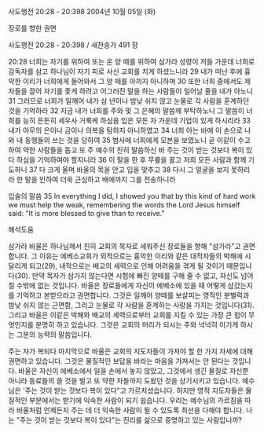 사도행전 20:28 - 20:398 
2004년 10월 05일 (화)

장로를 향한 권면



사도행전 20:28 - 20:398 / 새찬송가 491 장


20:28 너희는 자기를 위하여 또는 온 양 떼를 위하여 삼가라 성령이 저들 가운데 너희로 감독자를 삼고 하나님이 자기 피로 사신 교회를 치게 하셨느니라 29 내가 떠난 후에 흉악한 이리가 너희에게 들어와서 그 양 떼를 아끼지 아니하며 30 또한 너희 중에서도 제자들을 끌어 자기를 좇게 하려고 어그러진 말을 하는 사람들이 일어날 줄을 내가 아노니 31 그러므로 너희가 일깨어 내가 삼 년이나 밤낮 쉬지 않고 눈물로 각 사람을 훈계하던 것을 기억하라 32 지금 내가 너희를 주와 및 그 은혜의 말씀께 부탁하노니 그 말씀이 너희를 능히 든든히 세우사 거룩케 하심을 입은 모든 자 가운데 기업이 있게 하시리라 33 내가 아무의 은이나 금이나 의복을 탐하지 아니하였고 34 너희 아는 바에 이 손으로 나와 내 동행들의 쓰는 것을 당하여 35 범사에 너희에게 모본을 보였노니 곧 이같이 수고하여 약한 사람들을 돕고 또 주 예수의 친히 말씀하신 바 주는 것이 받는 것보다 복이 있다 하심을 기억하여야 할지니라 36 이 말을 한 후 무릎을 꿇고 저희 모든 사람과 함께 기도하니 37 다 크게 울며 바울의 목을 안고 입을 맞추고 38 다시 그 얼굴을 보지 못하리라 한 말을 인하여 더욱 근심하고 배에까지 그를 전송하니라

입술의 말씀
35 In everything I did, I showed you that by this kind of hard work we must help the weak, remembering the words the Lord Jesus himself said: "It is more blessed to give than to receive."

해석도움





삼가라
바울은 하나님께서 친히 교회의 목자로 세워주신 장로들을 향해 "삼가라"고 권면합니다. 그 이유는 에베소교회가 외적으로는 흉악한 이리와 같은 대적자들의 박해에 시달리게 되고(29), 내적으로는 배교의 세력으로 인해 어려움을 겪게 될 것이기 때문입니다(30). 만약 목자가 삼가지 않는다면 시험에 빠진 양떼를 구해 줄 수 없고, 자신도 넘어질 수밖에 없는 것입니다. 바울은 장로들에게 자신이 에베소에 있을 때 어떻게 삼갔는지를 기억하고 본받으라고 권면합니다. 그것은 일깨어 양떼를 보살피는 영적인 분별력과 밤낮 쉬지 않는 근면함, 그리고 눈물로 각 사람을 훈계하는 사랑을 가지는 것입니다(31). 그리고 바울은 이같은 박해와 배교의 세력으로부터 교회를 지킬 수 있는 가장 큰 힘이 무엇인지를 분명히 하고 있습니다. 그것은 교회의 머리가 되시는 주와 넉넉히 이기게 하시는 그분의 능력의 말씀입니다.  

주는 자가 복되다
마지막으로 바울은 교회의 지도자들이 가져야 할 한 가지 자세에 대해 권면하고 있습니다. 그것은 물질적인 보답을 바라는 마음을 가져서는 안 된다는 것입니다. 바울은 자신이 에베소에서 일을 손에서 놓지 않았고, 그것에서 생긴 물질로 자신뿐 아니라 동료들의 쓸 것을 벌고 또 약한 자들까지 도왔던 것을 상기시키고 있습니다. 예수님은 '주는 것이 받는 것보다 복이 있다"고 가르치셨습니다. 하지만 영적 지도자들은 물질적인 부분에서는 받기에 익숙한 사람이 되기 쉽습니다. 우리는 예수님의 가르침을 따라 바울처럼 언제든지 주는 데 더 익숙한 사람이 될 수 있도록 최선을 다해야 합니다. 나는 "주는 것이 받는 것보다 복이 있다"는 진리를 삶으로 증명하고 있는 사람입니까?